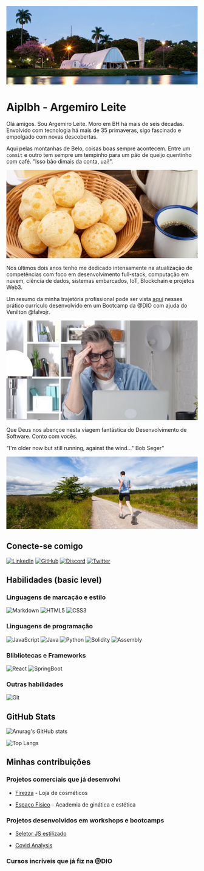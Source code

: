 
![Lagoa da Pampulha - BH](../img/dp-BHPampulha.PNG "Lgoa da Pampulha - Belo Horizonte, MG")
# Aiplbh - Argemiro Leite 


Olá amigos. Sou Argemiro Leite. Moro em BH há mais de seis décadas. Envolvido com tecnologia há mais de 35 primaveras, sigo fascinado e empolgado com novas descobertas. 

Aqui pelas montanhas de Belo, coisas boas sempre acontecem. Entre um `commit` e outro tem sempre um tempinho para um pão de queijo quentinho com café. "Isso bão dimais da conta, uai!".


![Cesto de pão de queijo com café](../img/dp-paoqueijo.png)

Nos últimos dois anos tenho me dedicado intensamente na atualização de competências com foco em desenvolvimento full-stack, computação em nuvem, ciência de dados, sistemas embarcados, IoT, Blockchain e projetos Web3.

Um resumo da minha trajetória profissional pode ser vista [aqui](https://aiplbh.github.io/resume/) nesses prático currículo desenvolvido em um Bootcamp da @DIO com ajuda do Venilton @falvojr.

![](../img/dp-working-hard.png)

Que Deus nos abençoe nesta viagem fantástica do Desenvolvimento de Software. Conto com vocês. 

"I'm older now but still running, against the wind..." Bob Seger"

![Stil running...](../img/dp-stillrunning.png)

## Conecte-se comigo

[![LinkedIn](https://img.shields.io/badge/LinkedIn-123?style=for-the-badge&logo=linkedin&logoColor=0E76A8)](https://www.linkedin.com/in/argemiroleite/) 
[![GitHub](https://img.shields.io/badge/GitHub-123?style=for-the-badge&logo=github&logoColor=0E76A8)](https://github.com/Aiplbh) 
[![Discord](https://img.shields.io/badge/Discord-123?style=for-the-badge&logo=discord)](https://discord.com/channels/@Aiplbh/)
[![Twitter](https://img.shields.io/badge/Twitter-123?style=for-the-badge&logo=twitter)](https://twitter.com/@Aipleite)


## Habilidades (basic level)

### Linguagens de marcação e estilo

![Markdown](https://img.shields.io/badge/Markdown-123?style=for-the-badge&logo=markdown)
![HTML5](https://img.shields.io/badge/HTML5-123?style=for-the-badge&logo=html5)
![CSS3](https://img.shields.io/badge/CSS3-123?style=for-the-badge&logo=css3&logoColor=264CE4)

### Linguagens de programação 

![JavaScript](https://img.shields.io/badge/JavaScript-123?style=for-the-badge&logo=javascript)
![Java](https://img.shields.io/badge/Java-123?style=for-the-badge&logo=java)
![Python](https://img.shields.io/badge/Python-123?style=for-the-badge&logo=python)
![Solidity](https://img.shields.io/badge/Solidity-123?style=for-the-badge&logo=solidity)
![Assembly](https://img.shields.io/badge/Assembly-123?style=for-the-badge&logo=Assembly)


### Blibliotecas e Frameworks

![React](https://img.shields.io/badge/React-123?style=for-the-badge&logo=react)
![SpringBoot](https://img.shields.io/badge/SpringBoot-123?style=for-the-badge&logo=springboot)

### Outras habilidades

![Git](https://img.shields.io/badge/Git-123?style=for-the-badge&logo=Git)
## GitHub Stats

![Anurag's GitHub stats](https://github-readme-stats.vercel.app/api?username=Aiplbh&theme=chartreuse-dark&show_icons=true)

![Top Langs](https://github-readme-stats-git-masterrstaa-rickstaa.vercel.app/api/top-langs/?username=Aiplbh&bg_color=000&border_color=fff&title_color=7fff00&text_color=FFF)

## Minhas contribuições 

### Projetos comerciais que já desenvolvi 

- [Firezza](https://aiplbh.github.io/Fierezza/) - Loja de cosméticos

- [Espaço Físico](https://github.com/Aiplbh/EspacoFisico) - Academia de ginática e estética

### Projetos desenvolvidos em workshops e bootcamps

- [Seletor JS estilizado](https://aiplbh.github.io/x-men-web-selector-project/)

- [Covid Analysis](python/projects/chalenge-02/Projeto_covid.ipynb)

### Cursos incríveis que já fiz na @DIO

